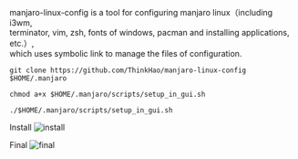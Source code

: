 
manjaro-linux-config is a tool for configuring manjaro linux（including i3wm, \
terminator, vim, zsh, fonts of windows, pacman and installing applications, etc.）, \
 which uses symbolic link to manage the files of configuration.


```shell
git clone https://github.com/ThinkHao/manjaro-linux-config $HOME/.manjaro

chmod a+x $HOME/.manjaro/scripts/setup_in_gui.sh

./$HOME/.manjaro/scripts/setup_in_gui.sh

```

Install
![install](preview/install.png)


Final
![final](preview/mainWindow.png)




